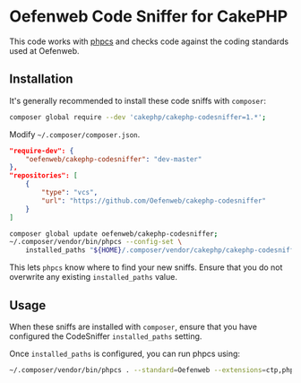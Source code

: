 # Oefenweb Code Sniffer for CakePHP

This code works with [phpcs](https://github.com/squizlabs/PHP_CodeSniffer) and checks code against the coding standards used at Oefenweb.

## Installation

It's generally recommended to install these code sniffs with `composer`:

```sh
composer global require --dev 'cakephp/cakephp-codesniffer=1.*';
```

Modify `~/.composer/composer.json`.

```json
"require-dev": {
	"oefenweb/cakephp-codesniffer": "dev-master"
},
"repositories": [
	{
		"type": "vcs",
		"url": "https://github.com/Oefenweb/cakephp-codesniffer"
	}
]
```

```sh
composer global update oefenweb/cakephp-codesniffer;
~/.composer/vendor/bin/phpcs --config-set \
	installed_paths "${HOME}/.composer/vendor/cakephp/cakephp-codesniffer,${HOME}/.composer/vendor/oefenweb/cakephp-codesniffer";
```

This lets `phpcs` know where to find your new sniffs. Ensure that you do not overwrite any existing `installed_paths` value.

## Usage

When these sniffs are installed with `composer`, ensure that you have configured the CodeSniffer `installed_paths` setting.

Once `installed_paths` is configured, you can run phpcs using:

```sh
~/.composer/vendor/bin/phpcs . --standard=Oefenweb --extensions=ctp,php --ignore=app/Vendor --ignore=app/Plugin;
```

